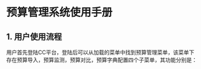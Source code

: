 # 预算管理系统使用手册

## 1. 用户使用流程
用户首先登陆CC平台，登陆后可以从加载的菜单中找到预算管理菜单，该菜单下存在预算导入，预算监测，预算对比，预算字典配置四个子菜单，其功能分别是：
